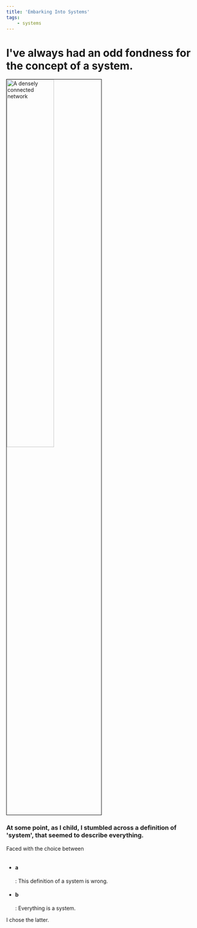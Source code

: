 ```yaml
---
title: 'Embarking Into Systems' 
tags:
    - systems
---
```


<div class="article-container"> 
    <h1 class="spacing">I've always had an odd fondness for the concept of a system.</h1>
    <img src="/assets/media/system-dia.jpg" alt="A densely connected network"
	title="Complex System" style="margin-left:auto;margin-right:auto;border:1px solid black;height:50%;width:auto;"/>
    <h3 class="spacing">At some point, as I child, I stumbled across a definition of 'system', that seemed to describe everything.</h3>
    <p>
        Faced with the choice between 
        <ul style="display:flex;flex-direction:column;">
            <li class="dib li-font"> 
                <h4 class="bullet-font dib">a</h4>: This definition of a system is wrong.
            </li>
            <li class="dib li-font"> 
                <h4 class="bullet-font dib">b</h4>: Everything is a system.
            </li>
        </ul>
    I chose the latter.
    </p>
</div>